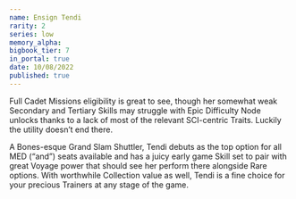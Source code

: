 ```yaml
---
name: Ensign Tendi
rarity: 2
series: low
memory_alpha:
bigbook_tier: 7
in_portal: true
date: 10/08/2022
published: true
---
```


Full Cadet Missions eligibility is great to see, though her somewhat weak Secondary and Tertiary Skills may struggle with Epic Difficulty Node unlocks thanks to a lack of most of the relevant SCI-centric Traits. Luckily the utility doesn’t end there.

A Bones-esque Grand Slam Shuttler, Tendi debuts as the top option for all MED (“and”) seats available and has a juicy early game Skill set to pair with great Voyage power that should see her perform there alongside Rare options. With worthwhile Collection value as well, Tendi is a fine choice for your precious Trainers at any stage of the game.
